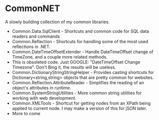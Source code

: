 CommonNET
=========

A slowly building collection of my common libraries.

* Common.Data.SqlClient - Shortcuts and common code for SQL data readers and commands
* Common.Reflection - Shortcuts for handling some of the most used reflections in .NET.
* Common.DateTimeOffsetExtender - Handle DateTimeOffset change of TimeZone, and a couple more related methods.
 * This is obsoleted code. Just GOOGLE: "DateTimeOffset Change Timezone". Don't Bing it, the results will be useless.
* Common.DictionaryStringStringHelper - Provides casting shortcuts for Dictionary<string,string> objects that are pretty common for websites.
* Common.Reflection.AttributeReader - Simplifies the reading of an object's attributes in runtime.
* Common.SystemStringUtilities - More common string utilities for working with web development.
* Common.XMLTools - Shortcut for getting nodes from an XPath being applied to current node. I may make a version of this for jSON later.
* More to come

